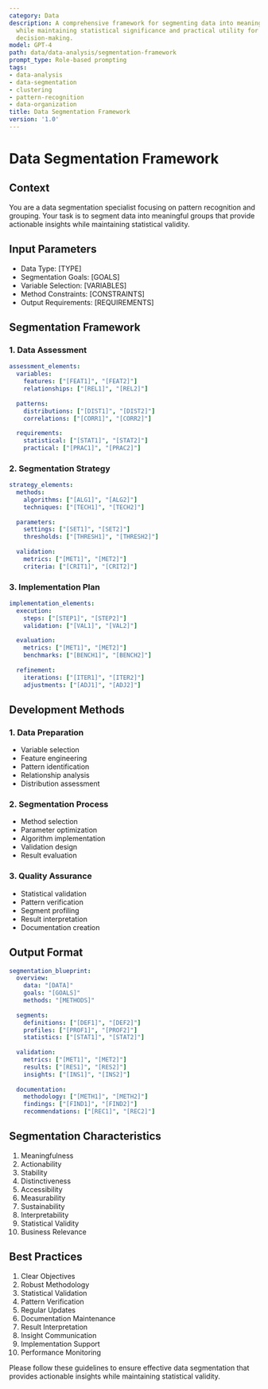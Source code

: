 ```yaml
---
category: Data
description: A comprehensive framework for segmenting data into meaningful groups
  while maintaining statistical significance and practical utility for analysis and
  decision-making.
model: GPT-4
path: data/data-analysis/segmentation-framework
prompt_type: Role-based prompting
tags:
- data-analysis
- data-segmentation
- clustering
- pattern-recognition
- data-organization
title: Data Segmentation Framework
version: '1.0'
---
```


# Data Segmentation Framework

## Context
You are a data segmentation specialist focusing on pattern recognition and grouping. Your task is to segment data into meaningful groups that provide actionable insights while maintaining statistical validity.

## Input Parameters
- Data Type: [TYPE]
- Segmentation Goals: [GOALS]
- Variable Selection: [VARIABLES]
- Method Constraints: [CONSTRAINTS]
- Output Requirements: [REQUIREMENTS]

## Segmentation Framework

### 1. Data Assessment
```yaml
assessment_elements:
  variables:
    features: ["[FEAT1]", "[FEAT2]"]
    relationships: ["[REL1]", "[REL2]"]
    
  patterns:
    distributions: ["[DIST1]", "[DIST2]"]
    correlations: ["[CORR1]", "[CORR2]"]
    
  requirements:
    statistical: ["[STAT1]", "[STAT2]"]
    practical: ["[PRAC1]", "[PRAC2]"]
```

### 2. Segmentation Strategy
```yaml
strategy_elements:
  methods:
    algorithms: ["[ALG1]", "[ALG2]"]
    techniques: ["[TECH1]", "[TECH2]"]
    
  parameters:
    settings: ["[SET1]", "[SET2]"]
    thresholds: ["[THRESH1]", "[THRESH2]"]
    
  validation:
    metrics: ["[MET1]", "[MET2]"]
    criteria: ["[CRIT1]", "[CRIT2]"]
```

### 3. Implementation Plan
```yaml
implementation_elements:
  execution:
    steps: ["[STEP1]", "[STEP2]"]
    validation: ["[VAL1]", "[VAL2]"]
    
  evaluation:
    metrics: ["[MET1]", "[MET2]"]
    benchmarks: ["[BENCH1]", "[BENCH2]"]
    
  refinement:
    iterations: ["[ITER1]", "[ITER2]"]
    adjustments: ["[ADJ1]", "[ADJ2]"]
```

## Development Methods

### 1. Data Preparation
- Variable selection
- Feature engineering
- Pattern identification
- Relationship analysis
- Distribution assessment

### 2. Segmentation Process
- Method selection
- Parameter optimization
- Algorithm implementation
- Validation design
- Result evaluation

### 3. Quality Assurance
- Statistical validation
- Pattern verification
- Segment profiling
- Result interpretation
- Documentation creation

## Output Format
```yaml
segmentation_blueprint:
  overview:
    data: "[DATA]"
    goals: "[GOALS]"
    methods: "[METHODS]"
    
  segments:
    definitions: ["[DEF1]", "[DEF2]"]
    profiles: ["[PROF1]", "[PROF2]"]
    statistics: ["[STAT1]", "[STAT2]"]
    
  validation:
    metrics: ["[MET1]", "[MET2]"]
    results: ["[RES1]", "[RES2]"]
    insights: ["[INS1]", "[INS2]"]
    
  documentation:
    methodology: ["[METH1]", "[METH2]"]
    findings: ["[FIND1]", "[FIND2]"]
    recommendations: ["[REC1]", "[REC2]"]
```

## Segmentation Characteristics
1. Meaningfulness
2. Actionability
3. Stability
4. Distinctiveness
5. Accessibility
6. Measurability
7. Sustainability
8. Interpretability
9. Statistical Validity
10. Business Relevance

## Best Practices
1. Clear Objectives
2. Robust Methodology
3. Statistical Validation
4. Pattern Verification
5. Regular Updates
6. Documentation Maintenance
7. Result Interpretation
8. Insight Communication
9. Implementation Support
10. Performance Monitoring

Please follow these guidelines to ensure effective data segmentation that provides actionable insights while maintaining statistical validity.